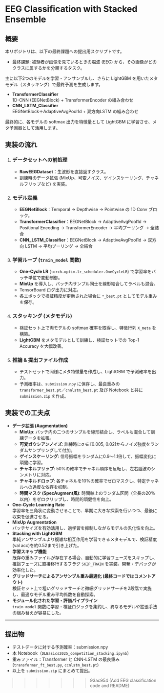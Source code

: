 # EEG Classification with Stacked Ensemble

## 概要

本リポジトリは、以下の最終課題への提出用スクリプトです。
- 最終課題: 被験者が画像を見ているときの脳波 (EEG) から，その画像がどのクラスに属するかを分類するタスク。

主に以下2つのモデルを学習・アンサンブルし、さらに LightGBM を用いたメタモデル（スタッキング）で最終予測を生成します。
- **TransformerClassifier**  
  1D-CNN (EEGNetBlock) + TransformerEncoder の組み合わせ  
- **CNN_LSTM_Classifier**  
  EEGNetBlock＋AdaptiveAvgPool1d + 双方向LSTM の組み合わせ  

最終的に、各モデルの softmax 出力を特徴量として LightGBM に学習させ、メタ予測器として活用します。

## 実装の流れ

1. ### データセットへの前処理  
   - **RawEEGDataset**：生波形を直接返すクラス。  
   - 訓練時のデータ拡張 (MixUp、可変ノイズ、ゲインスケーリング、チャネルフリップなど) を実装。

2. ### モデル定義  
   - **EEGNetBlock**：Temporal → Depthwise → Pointwise の 1D Conv ブロック。  
   - **TransformerClassifier**：EEGNetBlock → AdaptiveAvgPool1d → Positional Encoding → TransformerEncoder → 平均プーリング → 全結合  
   - **CNN_LSTM_Classifier**：EEGNetBlock → AdaptiveAvgPool1d → 双方向 LSTM → 平均プーリング → 全結合  

3. ### 学習ループ (`train_model` 関数)  
   - **One-Cycle LR** (`torch.optim.lr_scheduler.OneCycleLR`) で学習率をバッチ単位で変動制御。  
   - **MixUp** を導入し、バッチ内サンプル同士を線形結合してラベルも混合。  
   - TensorBoard ログ出力に対応。  
   - 各エポックで検証精度が更新された場合に `*_best.pt` としてモデル重みを保存。

4. ### スタッキング (メタモデル)  
   - 検証セット上で両モデルの softmax 確率を取得し、特徴行列 `X_meta` を構築。  
   - **LightGBM** をメタモデルとして訓練し、検証セットでの Top-1 Accuracy を大幅改善。  

5. ### 推論 & 提出ファイル作成  
   - テストセットで同様にメタ特徴量を作成し、LightGBM で予測確率を出力。  
   - 予測確率は、`submission.npy` に保存し、最良重みの `transformer_best.pt`／`cnnlstm_best.pt` 及び Notebook と共に `submission.zip` を作成。

## 実装での工夫点

- **データ拡張 (Augmentation)**  
  - **MixUp**: バッチ内の二つのサンプルを線形結合し、ラベルも混合して訓練データを拡張。  
  - **可変ガウシアンノイズ**: 訓練時にσ ∈ [0.005, 0.02]からノイズ強度をランダムサンプリングして付加。  
  - **ゲインスケーリング**: 信号振幅をランダムに0.9〜1.1倍して、振幅変化に頑健に学習。  
  - **チャネルフリップ**: 50%の確率でチャネル順序を反転し、左右脳波のシンメトリに対応。  
  - **チャネルドロップ**: 各チャネルを10%の確率でゼロマスクし、特定チャネルへの過度な依存を抑制。  
  - **時間マスク (SpecAugment風)**: 時間軸上のランダム区間（全長の20%以内）をゼロクリップし、時間的頑健性を向上。  
- **One-Cycle Learning Rate**  
  学習率を三角状に変動させることで、早期に大きな探索を行いつつ、最後に収束を促進させる。
- **MixUp Augmentation**  
  バッチサイズを有効活用し、過学習を抑制しながらモデルの汎化性を向上。
- **Stacking with LightGBM**  
  単純アンサンブルより複雑な相互作用を学習できるメタモデルで、検証精度(val acc)を約0.52まで引き上げた。
- **学習スキップ機能**  
  既存の重みファイルが存在する場合、自動的に学習フェーズをスキップし、推論フェーズに直接移行するフラグ `SKIP_TRAIN` を実装。開発・デバッグが効率化した。
- **グリッドサーチによるアンサンブル重み最適化 (最終コードではコメントアウト)**  
  検証セット上で粗いグリッドサーチと微細グリッドサーチを2段階で実施し、最適なモデル重み平均係数を自動探索。
- **モジュール化された学習・評価パイプライン**  
  `train_model` 関数に学習・検証ロジックを集約し、異なるモデルや拡張手法の組み替えが容易にした。

---

## 提出物

- テストデータに対する予測確率：submission.npy
- 本 Notebook（`DLBasics2025_competition_stacking.ipynb`）  
- 重みファイル：Transformer と CNN-LSTM の最良重み (`transformer_ft_best.py`, `ccnlstm_best.pt`)  
- 以上を `submission.zip` にまとめて提出。  
>>>>>>> 93ac954 (Add EEG classification code and README)
